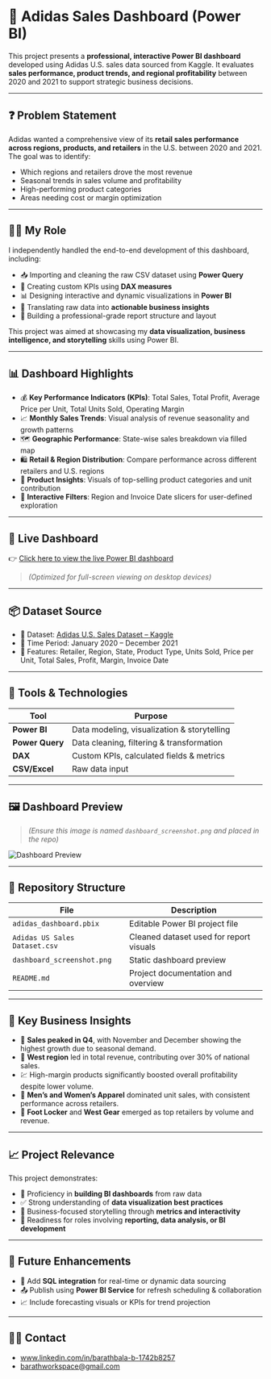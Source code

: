 # 👟 Adidas Sales Dashboard (Power BI)

This project presents a **professional, interactive Power BI dashboard** developed using Adidas U.S. sales data sourced from Kaggle. It evaluates **sales performance, product trends, and regional profitability** between 2020 and 2021 to support strategic business decisions.

---

## ❓ Problem Statement

Adidas wanted a comprehensive view of its **retail sales performance across regions, products, and retailers** in the U.S. between 2020 and 2021. The goal was to identify:

- Which regions and retailers drove the most revenue
- Seasonal trends in sales volume and profitability
- High-performing product categories
- Areas needing cost or margin optimization

---

## 👩‍💻 My Role

I independently handled the end-to-end development of this dashboard, including:

- 📥 Importing and cleaning the raw CSV dataset using **Power Query**
- 🧠 Creating custom KPIs using **DAX measures**
- 📊 Designing interactive and dynamic visualizations in **Power BI**
- 🎯 Translating raw data into **actionable business insights**
- 🧾 Building a professional-grade report structure and layout

This project was aimed at showcasing my **data visualization, business intelligence, and storytelling** skills using Power BI.

---

## 📊 Dashboard Highlights

- 💰 **Key Performance Indicators (KPIs)**: Total Sales, Total Profit, Average Price per Unit, Total Units Sold, Operating Margin
- 📈 **Monthly Sales Trends**: Visual analysis of revenue seasonality and growth patterns
- 🗺️ **Geographic Performance**: State-wise sales breakdown via filled map
- 🛍️ **Retail & Region Distribution**: Compare performance across different retailers and U.S. regions
- 🧾 **Product Insights**: Visuals of top-selling product categories and unit contribution
- 🔄 **Interactive Filters**: Region and Invoice Date slicers for user-defined exploration

---

## 🔗 Live Dashboard

👉 [Click here to view the live Power BI dashboard](https://app.powerbi.com/reportEmbed?reportId=abb3ac80-0cad-4b6a-a878-9988c289c943&autoAuth=true&ctid=6e804f24-0209-4dcd-ac89-97525eddbd30)

> *(Optimized for full-screen viewing on desktop devices)*

---

## 📦 Dataset Source

- 📁 Dataset: [Adidas U.S. Sales Dataset – Kaggle](https://www.kaggle.com/datasets/heemalichaudhari/adidas-sales-dataset)
- 📅 Time Period: January 2020 – December 2021
- 📌 Features: Retailer, Region, State, Product Type, Units Sold, Price per Unit, Total Sales, Profit, Margin, Invoice Date

---

## 🧰 Tools & Technologies

| Tool        | Purpose                                      |
|-------------|----------------------------------------------|
| **Power BI**    | Data modeling, visualization & storytelling |
| **Power Query** | Data cleaning, filtering & transformation |
| **DAX**         | Custom KPIs, calculated fields & metrics  |
| **CSV/Excel**   | Raw data input                             |

---

## 🖼️ Dashboard Preview

> *(Ensure this image is named `dashboard_screenshot.png` and placed in the repo)*

![Dashboard Preview](dashboard_screenshot.png)

---

## 📁 Repository Structure

| File                        | Description                                       |
|-----------------------------|---------------------------------------------------|
| `adidas_dashboard.pbix`     | Editable Power BI project file                   |
| `Adidas US Sales Dataset.csv` | Cleaned dataset used for report visuals          |
| `dashboard_screenshot.png`  | Static dashboard preview                          |
| `README.md`                 | Project documentation and overview               |

---

## 📌 Key Business Insights

- 🚀 **Sales peaked in Q4**, with November and December showing the highest growth due to seasonal demand.
- 📍 **West region** led in total revenue, contributing over 30% of national sales.
- 💹 High-margin products significantly boosted overall profitability despite lower volume.
- 🧦 **Men’s and Women’s Apparel** dominated unit sales, with consistent performance across retailers.
- 🛒 **Foot Locker** and **West Gear** emerged as top retailers by volume and revenue.

---

## 📈 Project Relevance

This project demonstrates:
- 📌 Proficiency in **building BI dashboards** from raw data
- ✅ Strong understanding of **data visualization best practices**
- 💼 Business-focused storytelling through **metrics and interactivity**
- 🧠 Readiness for roles involving **reporting, data analysis, or BI development**

---

## 🔄 Future Enhancements

- 🔗 Add **SQL integration** for real-time or dynamic data sourcing
- 📤 Publish using **Power BI Service** for refresh scheduling & collaboration
- 📈 Include forecasting visuals or KPIs for trend projection

---

## 🙋‍♀️ Contact

- www.linkedin.com/in/barathbala-b-1742b8257
- barathworkspace@gmail.com

